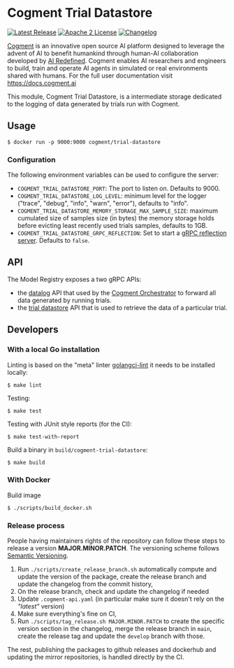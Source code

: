 # Cogment Trial Datastore

[![Latest Release](https://img.shields.io/docker/v/cogment/trial-datastore?label=docker%20release&sort=semver&style=flat-square)](https://hub.docker.com/r/cogment/trial-datastore) [![Apache 2 License](https://img.shields.io/badge/license-Apache%202-green?style=flat-square)](./LICENSE) [![Changelog](https://img.shields.io/badge/-Changelog%20-blueviolet?style=flat-square)](./CHANGELOG.md)

[Cogment](https://cogment.ai) is an innovative open source AI platform designed to leverage the advent of AI to benefit humankind through human-AI collaboration developed by [AI Redefined](https://ai-r.com). Cogment enables AI researchers and engineers to build, train and operate AI agents in simulated or real environments shared with humans. For the full user documentation visit <https://docs.cogment.ai>

This module, Cogment Trial Datastore, is a intermediate storage dedicated to the logging of data generated by trials run with Cogment.

## Usage

```console
$ docker run -p 9000:9000 cogment/trial-datastore
```

### Configuration

The following environment variables can be used to configure the server:

- `COGMENT_TRIAL_DATASTORE_PORT`: The port to listen on. Defaults to 9000.
- `COGMENT_TRIAL_DATASTORE_LOG_LEVEL`: minimum level for the logger ("trace", "debug", "info", "warn", "error"), defaults to "info".
- `COGMENT_TRIAL_DATASTORE_MEMORY_STORAGE_MAX_SAMPLE_SIZE`: maximum cumulated size of samples size (in bytes) the memory storage holds before evicting least recently used trials samples, defaults to 1GB.
- `COGMENT_TRIAL_DATASTORE_GRPC_REFLECTION`: Set to start a [gRPC reflection server](https://github.com/grpc/grpc/blob/master/doc/server-reflection.md). Defaults to `false`.

## API

The Model Registry exposes a two gRPC APIs:

- the [datalog](https://github.com/cogment/cogment-api/blob/main/datalog.proto) API that used by the [Cogment Orchestrator](https://github.com/cogment/cogment-orchestrator) to forward all data generated by running trials.
- the [trial datastore](https://github.com/cogment/cogment-api/blob/main/trial_datastore.proto) API that is used to retrieve the data of a particular trial.

## Developers

### With a local Go installation

Linting is based on the "meta" linter [golangci-lint](https://golangci-lint.run) it needs to be installed locally:

```console
$ make lint
```

Testing:

```console
$ make test
```

Testing with JUnit style reports (for the CI):

```
$ make test-with-report
```

Build a binary in `build/cogment-trial-datastore`:

```
$ make build
```

### With Docker

Build image

```
$ ./scripts/build_docker.sh
```

### Release process

People having maintainers rights of the repository can follow these steps to release a version **MAJOR.MINOR.PATCH**. The versioning scheme follows [Semantic Versioning](http://semver.org/spec/v2.0.0.html).

1. Run `./scripts/create_release_branch.sh` automatically compute and update the version of the package, create the release branch and update the changelog from the commit history,
2. On the release branch, check and update the changelog if needed
3. Update `.cogment-api.yaml` (in particular make sure it doesn't rely on the _"latest"_ version)
4. Make sure everything's fine on CI,
5. Run `./scripts/tag_release.sh MAJOR.MINOR.PATCH` to create the specific version section in the changelog, merge the release branch in `main`, create the release tag and update the `develop` branch with those.

The rest, publishing the packages to github releases and dockerhub and updating the mirror repositories, is handled directly by the CI.

```

```